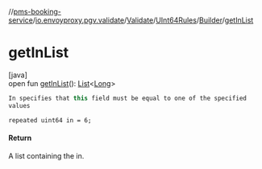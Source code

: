 //[pms-booking-service](../../../../../index.md)/[io.envoyproxy.pgv.validate](../../../index.md)/[Validate](../../index.md)/[UInt64Rules](../index.md)/[Builder](index.md)/[getInList](get-in-list.md)

# getInList

[java]\
open fun [getInList](get-in-list.md)(): [List](https://docs.oracle.com/en/java/javase/23/docs/api/java.base/java/util/List.html)&lt;[Long](https://docs.oracle.com/en/java/javase/23/docs/api/java.base/java/lang/Long.html)&gt;

```kotlin
In specifies that this field must be equal to one of the specified
values

```
`repeated uint64 in = 6;`

#### Return

A list containing the in.